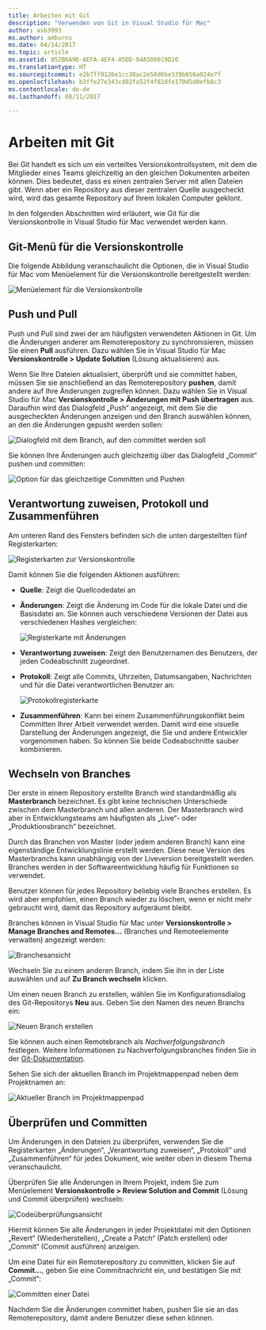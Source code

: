 ```yaml
---
title: Arbeiten mit Git
description: "Verwenden von Git in Visual Studio für Mac"
author: asb3993
ms.author: amburns
ms.date: 04/14/2017
ms.topic: article
ms.assetid: 852B6A9D-AEFA-4EF4-A5DD-94A506019D20
ms.translationtype: HT
ms.sourcegitcommit: e2b7ff9126e1cc38ac2e58d6be339b656a024e7f
ms.openlocfilehash: b3ffe27e343cd02fa52f4f82dfe170d5d0efb8c3
ms.contentlocale: de-de
ms.lasthandoff: 08/11/2017

---
```


# <a name="working-with-git"></a>Arbeiten mit Git

Bei Git handelt es sich um ein verteiltes Versionskontrollsystem, mit dem die Mitglieder eines Teams gleichzeitig an den gleichen Dokumenten arbeiten können. Dies bedeutet, dass es einen zentralen Server mit allen Dateien gibt. Wenn aber ein Repository aus dieser zentralen Quelle ausgecheckt wird, wird das gesamte Repository auf Ihrem lokalen Computer geklont.

In den folgenden Abschnitten wird erläutert, wie Git für die Versionskontrolle in Visual Studio für Mac verwendet werden kann.

## <a name="git-version-control-menu"></a>Git-Menü für die Versionskontrolle

Die folgende Abbildung veranschaulicht die Optionen, die in Visual Studio für Mac vom Menüelement für die Versionskontrolle bereitgestellt werden:

![Menüelement für die Versionskontrolle](media/version-control-gitVersionControlMenu.png)

## <a name="push-and-pull"></a>Push und Pull 

Push und Pull sind zwei der am häufigsten verwendeten Aktionen in Git. Um die Änderungen anderer am Remoterepository zu synchronisieren, müssen Sie einen **Pull** ausführen. Dazu wählen Sie in Visual Studio für Mac **Versionskontrolle > Update Solution** (Lösung aktualisieren) aus.

Wenn Sie Ihre Dateien aktualisiert, überprüft und sie committet haben, müssen Sie sie anschließend an das Remoterepository **pushen**, damit andere auf Ihre Änderungen zugreifen können. Dazu wählen Sie in Visual Studio für Mac **Versionskontrolle > Änderungen mit Push übertragen** aus. Daraufhin wird das Dialogfeld „Push“ angezeigt, mit dem Sie die ausgecheckten Änderungen anzeigen und den Branch auswählen können, an den die Änderungen gepusht werden sollen:

![Dialogfeld mit dem Branch, auf den committet werden soll](media/version-control-gitPush.png)

Sie können Ihre Änderungen auch gleichzeitig über das Dialogfeld „Commit“ pushen und committen:

![Option für das gleichzeitige Committen und Pushen](media/version-control-commitPush.png)

## <a name="blame-log-and-merge"></a>Verantwortung zuweisen, Protokoll und Zusammenführen

Am unteren Rand des Fensters befinden sich die unten dargestellten fünf Registerkarten:

![Registerkarten zur Versionskontrolle](media/version-control-gitTabs.png)

Damit können Sie die folgenden Aktionen ausführen:

* **Quelle**: Zeigt die Quellcodedatei an
* **Änderungen**: Zeigt die Änderung im Code für die lokale Datei und die Basisdatei an. Sie können auch verschiedene Versionen der Datei aus verschiedenen Hashes vergleichen:

    ![Registerkarte mit Änderungen](media/version-control-gitChange.png)

* **Verantwortung zuweisen**: Zeigt den Benutzernamen des Benutzers, der jeden Codeabschnitt zugeordnet.
* **Protokoll**: Zeigt alle Commits, Uhrzeiten, Datumsangaben, Nachrichten und für die Datei verantwortlichen Benutzer an:

    ![Protokollregisterkarte](media/version-control-gitLog.png)

* **Zusammenführen**: Kann bei einem Zusammenführungskonflikt beim Committen Ihrer Arbeit verwendet werden. Damit wird eine visuelle Darstellung der Änderungen angezeigt, die Sie und andere Entwickler vorgenommen haben. So können Sie beide Codeabschnitte sauber kombinieren. 

## <a name="switching-branches"></a>Wechseln von Branches 

Der erste in einem Repository erstellte Branch wird standardmäßig als **Masterbranch** bezeichnet. Es gibt keine technischen Unterschiede zwischen dem Masterbranch und allen anderen. Der Masterbranch wird aber in Entwicklungsteams am häufigsten als „Live“- oder „Produktionsbranch“ bezeichnet.

Durch das Branchen von Master (oder jedem anderen Branch) kann eine eigenständige Entwicklungslinie erstellt werden. Diese neue Version des Masterbranchs kann unabhängig von der Liveversion bereitgestellt werden. Branches werden in der Softwareentwicklung häufig für Funktionen so verwendet.

Benutzer können für jedes Repository beliebig viele Branches erstellen. Es wird aber empfohlen, einen Branch wieder zu löschen, wenn er nicht mehr gebraucht wird, damit das Repository aufgeräumt bleibt.

Branches können in Visual Studio für Mac unter **Versionskontrolle > Manage Branches and Remotes...** (Branches und Remoteelemente verwalten) angezeigt werden:

![Branchesansicht](media/version-control-gitBranch2.png)

Wechseln Sie zu einem anderen Branch, indem Sie ihn in der Liste auswählen und auf **Zu Branch wechseln** klicken.

Um einen neuen Branch zu erstellen, wählen Sie im Konfigurationsdialog des Git-Repositorys **Neu** aus. Geben Sie den Namen des neuen Branchs ein:

![Neuen Branch erstellen](media/version-control-gitBranch.png)

Sie können auch einen Remotebranch als _Nachverfolgungsbranch_ festlegen. Weitere Informationen zu Nachverfolgungsbranches finden Sie in der [Git-Dokumentation](https://git-scm.com/book/en/v2/Git-Branching-Remote-Branches#Tracking-Branches).

Sehen Sie sich der aktuellen Branch im Projektmappenpad neben dem Projektnamen an:

 ![Aktueller Branch im Projektmappenpad](media/version-control-gitBranchName.png)

## <a name="reviewing-and-committing"></a>Überprüfen und Committen 

Um Änderungen in den Dateien zu überprüfen, verwenden Sie die Registerkarten „Änderungen“, „Verantwortung zuweisen“, „Protokoll“ und „Zusammenführen“ für jedes Dokument, wie weiter oben in diesem Thema veranschaulicht.

Überprüfen Sie alle Änderungen in Ihrem Projekt, indem Sie zum Menüelement **Versionskontrolle > Review Solution and Commit** (Lösung und Commit überprüfen) wechseln:

![Codeüberprüfungsansicht](media/version-control-gitReviewCommit.png)

Hiermit können Sie alle Änderungen in jeder Projektdatei mit den Optionen „Revert“ (Wiederherstellen), „Create a Patch“ (Patch erstellen) oder „Commit“ (Commit ausführen) anzeigen.

Um eine Datei für ein Remoterepository zu committen, klicken Sie auf **Commit...**, geben Sie eine Commitnachricht ein, und bestätigen Sie mit „Commit“:

![Committen einer Datei](media/version-control-gitCommit.png)

Nachdem Sie die Änderungen committet haben, pushen Sie sie an das Remoterepository, damit andere Benutzer diese sehen können.
